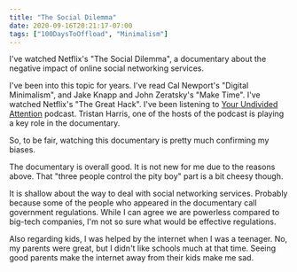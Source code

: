 ```yaml
---
title: "The Social Dilemma"
date: 2020-09-16T20:21:17-07:00
tags: ["100DaysToOffload", "Minimalism"]
---
```

I've watched Netflix's "The Social Dilemma", a documentary about the negative impact of online social networking services.

I've been into this topic for years. I've read Cal Newport's "Digital Minimalism", and Jake Knapp and John Zeratsky's "Make Time". I've watched Netflix's "The Great Hack". I've been listening to [Your Undivided Attention](https://blog.8-p.info/en/2020/09/02/your-undivided-attention/) podcast. Tristan Harris, one of the hosts of the podcast is playing a key role in the documentary.

So, to be fair, watching this documentary is pretty much confirming my biases.

The documentary is overall good. It is not new for me due to the reasons above. That "three people control the pity boy" part is a bit cheesy though.

It is shallow about the way to deal with social networking services. Probably because some of the people who appeared in the documentary call government regulations. While I can agree we are powerless compared to big-tech companies, I'm not so sure what would be effective regulations.

Also regarding kids, I was helped by the internet when I was a teenager. No, my parents were great, but I didn't like schools much at that time. Seeing good parents make the internet away from their kids make me sad.
